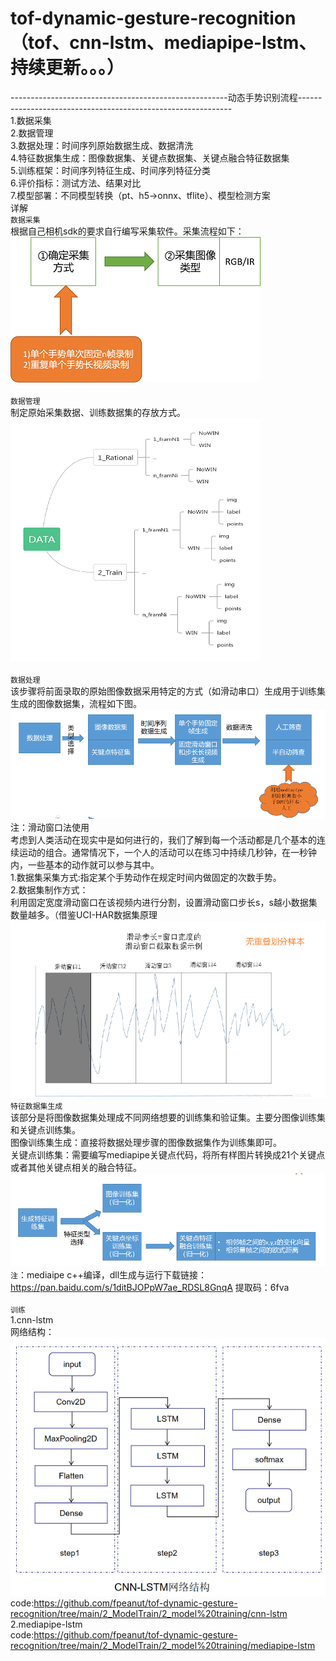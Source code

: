 # tof-dynamic-gesture-recognition（tof、cnn-lstm、mediapipe-lstm、持续更新。。。）<br>
------------------------------------------------------动态手势识别流程-------------------------------------------------------------<br>
1.数据采集<br>
2.数据管理<br>
3.数据处理：时间序列原始数据生成、数据清洗<br>
4.特征数据集生成：图像数据集、关键点数据集、关键点融合特征数据集<br>
5.训练框架：时间序列特征生成、时间序列特征分类<br>
6.评价指标：测试方法、结果对比<br>
7.模型部署：不同模型转换（pt、h5->onnx、tflite）、模型检测方案<br>
详解<br>
`数据采集`<br>
根据自己相机sdk的要求自行编写采集软件。采集流程如下：<br>
![Image text](https://github.com/fpeanut/tof-dynamic-gesture-recognition/blob/main/img/1668144844199.jpg)<br>
<br>
`数据管理`<br>
制定原始采集数据、训练数据集的存放方式。<br>
![Image text](https://github.com/fpeanut/tof-dynamic-gesture-recognition/blob/main/img/datacontrol.jpg)<br>
<br>
`数据处理`<br>
该步骤将前面录取的原始图像数据采用特定的方式（如滑动串口）生成用于训练集生成的图像数据集，流程如下图。<br>
![Image text](https://github.com/fpeanut/tof-dynamic-gesture-recognition/blob/main/img/dataprocess.jpg)<br>
注：滑动窗口法使用<br>
考虑到人类活动在现实中是如何进行的，我们了解到每一个活动都是几个基本的连续运动的组合。通常情况下，一个人的活动可以在练习中持续几秒钟，在一秒钟内，一些基本的动作就可以参与其中。<br>
1.数据集采集方式:指定某个手势动作在规定时间内做固定的次数手势。<br>
2.数据集制作方式：<br>
利用固定宽度滑动窗口在该视频内进行分割，设置滑动窗口步长s，s越小数据集数量越多。（借鉴UCI-HAR数据集原理<br>
![Image text](https://github.com/fpeanut/tof-dynamic-gesture-recognition/blob/main/img/slidwin.jpg)<br>
`特征数据集生成`<br>
该部分是将图像数据集处理成不同网络想要的训练集和验证集。主要分图像训练集和关键点训练集。<br>
图像训练集生成：直接将数据处理步骤的图像数据集作为训练集即可。<br>
关键点训练集：需要编写mediapipe关键点代码，将所有样图片转换成21个关键点或者其他关键点相关的融合特征。<br>
![Image text](https://github.com/fpeanut/tof-dynamic-gesture-recognition/blob/main/img/datasc.png)<br>
`注`：mediaipe c++编译，dll生成与运行下载链接：https://pan.baidu.com/s/1ditBJOPpW7ae_RDSL8GnqA  提取码：6fva<br>
<br>
`训练`<br>
1.cnn-lstm<br>
网络结构：![Image text](https://github.com/fpeanut/tof-dynamic-gesture-recognition/blob/main/img/cnn-lstm.jpg)<br>
code:https://github.com/fpeanut/tof-dynamic-gesture-recognition/tree/main/2_ModelTrain/2_model%20training/cnn-lstm
2.mediapipe-lstm<br>
code:https://github.com/fpeanut/tof-dynamic-gesture-recognition/tree/main/2_ModelTrain/2_model%20training/mediapipe-lstm
